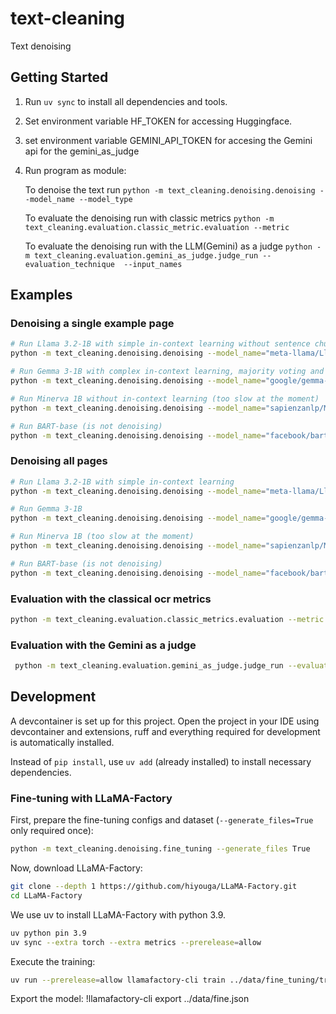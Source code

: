 # text-cleaning
Text denoising

## Getting Started
1. Run `uv sync` to install all dependencies and tools.
2. Set environment variable HF_TOKEN for accessing Huggingface.
3. set environment variable GEMINI_API_TOKEN  for accesing the Gemini api for the gemini_as_judge
4. Run program as module:

   To denoise the text run   `python -m text_cleaning.denoising.denoising --model_name --model_type`

   To evaluate the denoising run with classic metrics  `python -m text_cleaning.evaluation.classic_metric.evaluation --metric`
   
   To evaluate the denoising run with the LLM(Gemini) as a judge `python -m text_cleaning.evaluation.gemini_as_judge.judge_run --evaluation_technique  --input_names`
   
## Examples

### Denoising a single example page
```bash
# Run Llama 3.2-1B with simple in-context learning without sentence chunking
python -m text_cleaning.denoising.denoising --model_name="meta-llama/Llama-3.2-1B-Instruct" --subset="[3,]" --in_context "simple" --use_sentence_chunks=False

# Run Gemma 3-1B with complex in-context learning, majority voting and sentence chunking
python -m text_cleaning.denoising.denoising --model_name="google/gemma-3-1b-it" --subset="[3,]" --in_context "complex" --num_attempts=5

# Run Minerva 1B without in-context learning (too slow at the moment)
python -m text_cleaning.denoising.denoising --model_name="sapienzanlp/Minerva-1B-base-v1.0" --subset="[3,]" --in_context "None"

# Run BART-base (is not denoising)
python -m text_cleaning.denoising.denoising --model_name="facebook/bart-base" --model_type="seq2seq" --subset="[3,]" --in_context "None"
```

### Denoising all pages
```bash
# Run Llama 3.2-1B with simple in-context learning 
python -m text_cleaning.denoising.denoising --model_name="meta-llama/Llama-3.2-1B-Instruct" --in_context "simple"

# Run Gemma 3-1B
python -m text_cleaning.denoising.denoising --model_name="google/gemma-3-1b-it"

# Run Minerva 1B (too slow at the moment)
python -m text_cleaning.denoising.denoising --model_name="sapienzanlp/Minerva-1B-base-v1.0"

# Run BART-base (is not denoising)
python -m text_cleaning.denoising.denoising --model_name="facebook/bart-base" --model_type="seq2seq"
```
### Evaluation with the classical ocr metrics

```bash
python -m text_cleaning.evaluation.classic_metrics.evaluation --metric "WER" --task "single"  
```

### Evaluation with the Gemini as a judge 

```bash
 python -m text_cleaning.evaluation.gemini_as_judge.judge_run --evaluation_technique "pairwise" --input_names "the_vampyre_ocr_denoised_google-gemma-3-1b-it.json" "the_vampyre_ocr_denoised_facebook-bart-base.json"
```

## Development
A devcontainer is set up for this project.
Open the project in your IDE using devcontainer and extensions, ruff and everything required for development is automatically installed.

Instead of `pip install`, use `uv add` (already installed) to install necessary dependencies.


### Fine-tuning with LLaMA-Factory
First, prepare the fine-tuning configs and dataset (`--generate_files=True` only required once):
```bash
python -m text_cleaning.denoising.fine_tuning --generate_files True
```


Now, download LLaMA-Factory:
```bash
git clone --depth 1 https://github.com/hiyouga/LLaMA-Factory.git
cd LLaMA-Factory
```

We use uv to install LLaMA-Factory with python 3.9.
```bash
uv python pin 3.9
uv sync --extra torch --extra metrics --prerelease=allow
```

Execute the training:
```bash
uv run --prerelease=allow llamafactory-cli train ../data/fine_tuning/train_configs/ocr-gemma-the_vampyre-config.json
```

Export the model:
!llamafactory-cli export ../data/fine.json
